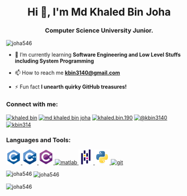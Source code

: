 <h1 align="center">Hi 👋, I'm Md Khaled Bin Joha</h1>
<h3 align="center">Computer Science University Junior.</h3>



<p align="left"> <img src="https://komarev.com/ghpvc/?username=joha546&label=Profile%20views&color=0e75b6&style=flat" alt="joha546" /> </p>

- 🌱 I’m currently learning **Software Engineering and Low Level Stuffs including System Programming**

- 📫 How to reach me **kbin3140@gmail.com**

- ⚡ Fun fact **I unearth quirky GitHub treasures!**

<h3 align="left">Connect with me:</h3>
<p align="left">
<a href="https://linkedin.com/in/khaled-bin-a0b501230" target="blank"><img align="center" src="https://raw.githubusercontent.com/rahuldkjain/github-profile-readme-generator/master/src/images/icons/Social/linked-in-alt.svg" alt="khaled bin" height="30" width="40" /></a>
<a href="https://fb.com/khaled.bin.3958" target="blank"><img align="center" src="https://raw.githubusercontent.com/rahuldkjain/github-profile-readme-generator/master/src/images/icons/Social/facebook.svg" alt="md khaled bin joha" height="30" width="40" /></a>
<a href="https://instagram.com/khaled.bin.190" target="blank"><img align="center" src="https://raw.githubusercontent.com/rahuldkjain/github-profile-readme-generator/master/src/images/icons/Social/instagram.svg" alt="khaled.bin.190" height="30" width="40" /></a>
<a href="https://www.hackerrank.com/kbin3140" target="blank"><img align="center" src="https://raw.githubusercontent.com/rahuldkjain/github-profile-readme-generator/master/src/images/icons/Social/hackerrank.svg" alt="@kbin3140" height="30" width="40" /></a>
<a href="https://codeforces.com/profile/kbin314" target="blank"><img align="center" src="https://raw.githubusercontent.com/rahuldkjain/github-profile-readme-generator/master/src/images/icons/Social/codeforces.svg" alt="kbin314" height="30" width="40" /></a>
</p>

<h3 align="left">Languages and Tools:</h3>
<p align="left">
  <a href="https://www.cprogramming.com/" target="_blank" rel="noreferrer">
    <img src="https://raw.githubusercontent.com/devicons/devicon/master/icons/c/c-original.svg" alt="c" width="40" height="40"/>
  </a>
  <a href="https://isocpp.org/" target="_blank" rel="noreferrer">
    <img src="https://raw.githubusercontent.com/devicons/devicon/master/icons/cplusplus/cplusplus-original.svg" alt="cplusplus" width="40" height="40"/>
  </a>
  <a href="https://learn.microsoft.com/en-us/dotnet/csharp/" target="_blank" rel="noreferrer">
    <img src="https://raw.githubusercontent.com/devicons/devicon/master/icons/csharp/csharp-original.svg" alt="csharp" width="40" height="40"/>
  </a>
  <a href="https://www.mathworks.com/" target="_blank" rel="noreferrer">
    <img src="https://upload.wikimedia.org/wikipedia/commons/2/21/Matlab_Logo.png" alt="matlab" width="40" height="40"/>
  </a>
  <a href="https://pandas.pydata.org/" target="_blank" rel="noreferrer">
    <img src="https://raw.githubusercontent.com/devicons/devicon/2ae2a900d2f041da66e950e4d48052658d850630/icons/pandas/pandas-original.svg" alt="pandas" width="40" height="40"/>
  </a>
  <a href="https://www.python.org" target="_blank" rel="noreferrer">
    <img src="https://raw.githubusercontent.com/devicons/devicon/master/icons/python/python-original.svg" alt="python" width="40" height="40"/>
  </a>
  <a href="https://git-scm.com/" target="_blank" rel="noreferrer">
    <img src="https://www.vectorlogo.zone/logos/git-scm/git-scm-icon.svg" alt="git" width="40" height="40"/>
  </a>
</p>


<p><img align="left" src="https://github-readme-stats.vercel.app/api/top-langs?username=joha546&show_icons=true&locale=en&layout=compact" alt="joha546" /></p>

<p>&nbsp;<img align="center" src="https://github-readme-stats.vercel.app/api?username=joha546&show_icons=true&locale=en" alt="joha546" /></p>

<p><img align="center" src="https://github-readme-streak-stats.herokuapp.com/?user=joha546&" alt="joha546" /></p>

